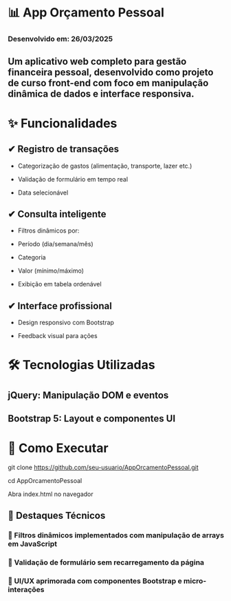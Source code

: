 # 📊 App Orçamento Pessoal

### Desenvolvido em: 26/03/2025

## Um aplicativo web completo para gestão financeira pessoal, desenvolvido como projeto de curso front-end com foco em manipulação dinâmica de dados e interface responsiva.


# ✨ Funcionalidades

## ✔ Registro de transações

- Categorização de gastos (alimentação, transporte, lazer etc.)

- Validação de formulário em tempo real

- Data selecionável 

## ✔ Consulta inteligente

- Filtros dinâmicos por:

- Período (dia/semana/mês)

- Categoria

- Valor (mínimo/máximo)

- Exibição em tabela ordenável

## ✔ Interface profissional

- Design responsivo com Bootstrap

- Feedback visual para ações

# 🛠️ Tecnologias Utilizadas

## jQuery: 	Manipulação DOM e eventos
## Bootstrap 5:	Layout e componentes UI

# 🚀 Como Executar

git clone https://github.com/seu-usuario/AppOrcamentoPessoal.git

cd AppOrcamentoPessoal

Abra index.html no navegador

## 📌 Destaques Técnicos
### 🔹 Filtros dinâmicos implementados com manipulação de arrays em JavaScript
### 🔹 Validação de formulário sem recarregamento da página
### 🔹 UI/UX aprimorada com componentes Bootstrap e micro-interações
